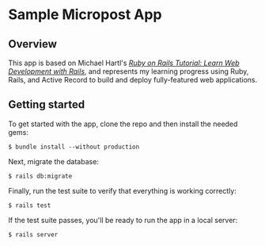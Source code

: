 # Sample Micropost App

## Overview

This app is based on Michael Hartl's [*Ruby on Rails Tutorial: Learn Web Development with Rails*](http://www.railstutorial.org/), and represents my learning progress using Ruby, Rails, and Active Record to build and deploy fully-featured web applications.

## Getting started

To get started with the app, clone the repo and then install the needed gems:

```
$ bundle install --without production
```

Next, migrate the database:

```
$ rails db:migrate
```

Finally, run the test suite to verify that everything is working correctly:

```
$ rails test
```

If the test suite passes, you'll be ready to run the app in a local server:

```
$ rails server
```
